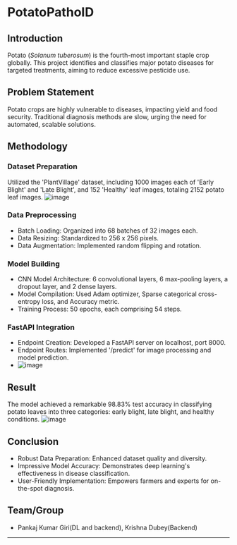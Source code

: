 # PotatoPathoID
## Introduction

Potato (*Solanum tuberosum*) is the fourth-most important staple crop globally. This project identifies and classifies major potato diseases for targeted treatments, aiming to reduce excessive pesticide use.

## Problem Statement

Potato crops are highly vulnerable to diseases, impacting yield and food security. Traditional diagnosis methods are slow, urging the need for automated, scalable solutions.

## Methodology

### Dataset Preparation

Utilized the 'PlantVillage' dataset, including 1000 images each of 'Early Blight' and 'Late Blight', and 152 'Healthy' leaf images, totaling 2152 potato leaf images.
![image](https://github.com/PG-Zen01/PotatoPathoID/assets/156335467/0425f364-308d-4910-8bf7-f82f93cb77f9)


### Data Preprocessing

- Batch Loading: Organized into 68 batches of 32 images each.
- Data Resizing: Standardized to 256 x 256 pixels.
- Data Augmentation: Implemented random flipping and rotation.

### Model Building

- CNN Model Architecture: 6 convolutional layers, 6 max-pooling layers, a dropout layer, and 2 dense layers.
- Model Compilation: Used Adam optimizer, Sparse categorical cross-entropy loss, and Accuracy metric.
- Training Process: 50 epochs, each comprising 54 steps.

### FastAPI Integration

- Endpoint Creation: Developed a FastAPI server on localhost, port 8000.
- Endpoint Routes: Implemented '/predict' for image processing and model prediction.
- ![image](https://github.com/PG-Zen01/PotatoPathoID/assets/156335467/90e223bf-8b75-4b80-baca-0d246955f367)


## Result

The model achieved a remarkable 98.83% test accuracy in classifying potato leaves into three categories: early blight, late blight, and healthy conditions.
![image](https://github.com/PG-Zen01/PotatoPathoID/assets/156335467/8a085227-235a-46fa-b1c6-e1b67c70424a)


## Conclusion

- Robust Data Preparation: Enhanced dataset quality and diversity.
- Impressive Model Accuracy: Demonstrates deep learning's effectiveness in disease classification.
- User-Friendly Implementation: Empowers farmers and experts for on-the-spot diagnosis.

## Team/Group
- Pankaj Kumar Giri(DL and backend), Krishna Dubey(Backend)

---
